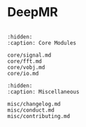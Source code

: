 # DeepMR
```{include} ../../_README.md
```

<!---
```{toctree}
:hidden:
:caption: User Guide

user_guide/getting_started.md
user_guide/overview.md

```
-->

<!---
```{toctree}
:hidden:
:maxdepth: 2
:caption: Tutorials

tutorials/index.md
tutorials/01-warmup-mri-recon.ipynb
tutorials/02-dl-mri-recon.ipynb

```
-->

```{toctree}
:hidden:
:caption: Core Modules

core/signal.md
core/fft.md
core/vobj.md
core/io.md

```

```{toctree}
:hidden:
:caption: Miscellaneous

misc/changelog.md
misc/conduct.md
misc/contributing.md

```

